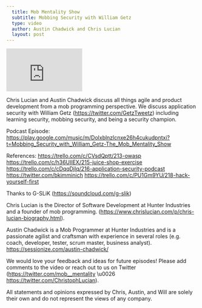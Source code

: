 ```yaml
---
  title: Mob Mentality Show
  subtitle: Mobbing Security with William Getz
  type: video
  author: Austin Chadwick and Chris Lucian
  layout: post
---
```


<iframe width="200" height="113" src="https://www.youtube.com/embed/QM8Jp7Y0ihA?feature=oembed" frameborder="0" allow="accelerometer; autoplay; clipboard-write; encrypted-media; gyroscope; picture-in-picture; web-share" allowfullscreen title="Mobbing Security with William Getz"></iframe>

Chris Lucian and Austin Chadwick discuss all things agile and product development from a mob programming perspective. We discuss application security with William Getz (https://twitter.com/GetzTweetz) including learning security, mobbing security, and being a security champion.

Podcast Episode: 
https://play.google.com/music/m/Dolxblnzlcnxe26h4cukudpntxi?t=Mobbing_Security_with_William_Getz-The_Mob_Mentality_Show 

References: 
https://trello.com/c/CVsdQptt/213-owasp
https://trello.com/c/h36UIlEX/215-juice-shop-exercise
https://trello.com/c/cDqqDjlq/216-application-security-podcast
https://twitter.com/bkimminich 
https://trello.com/c/PU1Gm9YU/218-hack-yourself-first

Thanks to G-SLiK (https://soundcloud.com/g-slik) 

Chris Lucian is the Director of Software Development at Hunter Industries and a founder of mob programming. (https://www.chrislucian.com/p/chris-lucian-biography.html). 

Austin Chadwick is a Mob Programmer at Hunter Industries and is a passionate agilist and craftsman with experience in several roles (e.g. coach, developer, tester, scrum master, business analyst). https://sessionize.com/austin-chadwick/

We would love your feedback and ideas for future episodes! Please add comments to the video or reach out to us on Twitter (https://twitter.com/mob__mentality \u0026 https://twitter.com/ChristophLucian).

All statements and opinions expressed by Chris, Austin, and Will are solely their own and do not represent the views of any company.

